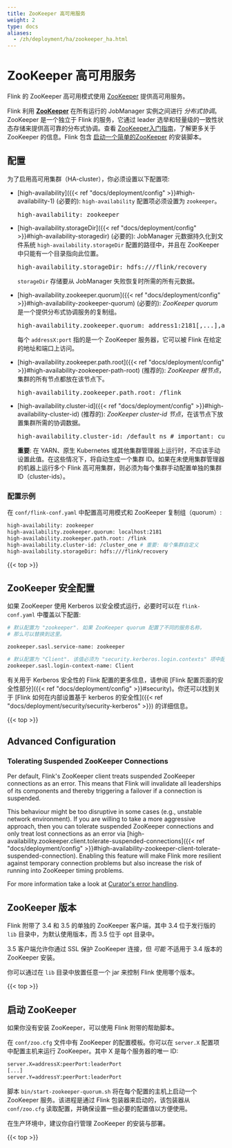 ```yaml
---
title: ZooKeeper 高可用服务
weight: 2
type: docs
aliases:
  - /zh/deployment/ha/zookeeper_ha.html
---
```

<!--
Licensed to the Apache Software Foundation (ASF) under one
or more contributor license agreements.  See the NOTICE file
distributed with this work for additional information
regarding copyright ownership.  The ASF licenses this file
to you under the Apache License, Version 2.0 (the
"License"); you may not use this file except in compliance
with the License.  You may obtain a copy of the License at

  http://www.apache.org/licenses/LICENSE-2.0

Unless required by applicable law or agreed to in writing,
software distributed under the License is distributed on an
"AS IS" BASIS, WITHOUT WARRANTIES OR CONDITIONS OF ANY
KIND, either express or implied.  See the License for the
specific language governing permissions and limitations
under the License.
-->

# ZooKeeper 高可用服务

Flink 的 ZooKeeper 高可用模式使用 [ZooKeeper](http://zookeeper.apache.org) 提供高可用服务。

Flink 利用 **[ZooKeeper](http://zookeeper.apache.org)** 在所有运行的 JobManager 实例之间进行 *分布式协调*。ZooKeeper 是一个独立于 Flink 的服务，它通过 leader 选举和轻量级的一致性状态存储来提供高可靠的分布式协调。查看 [ZooKeeper入门指南](http://zookeeper.apache.org/doc/current/zookeeperStarted.html)，了解更多关于 ZooKeeper 的信息。Flink 包含 [启动一个简单的ZooKeeper](#bootstrap-zookeeper) 的安装脚本。

## 配置

为了启用高可用集群（HA-cluster），你必须设置以下配置项:

- [high-availability]({{< ref "docs/deployment/config" >}}#high-availability-1) (必要的):
  `high-availability` 配置项必须设置为 `zookeeper`。

  <pre>high-availability: zookeeper</pre>

- [high-availability.storageDir]({{< ref "docs/deployment/config" >}}#high-availability-storagedir) (必要的):
  JobManager 元数据持久化到文件系统 `high-availability.storageDir` 配置的路径中，并且在 ZooKeeper 中只能有一个目录指向此位置。

  <pre>high-availability.storageDir: hdfs:///flink/recovery</pre>

  `storageDir` 存储要从 JobManager 失败恢复时所需的所有元数据。

- [high-availability.zookeeper.quorum]({{< ref "docs/deployment/config" >}}#high-availability-zookeeper-quorum) (必要的):
  *ZooKeeper quorum* 是一个提供分布式协调服务的复制组。

  <pre>high-availability.zookeeper.quorum: address1:2181[,...],addressX:2181</pre>

  每个 `addressX:port` 指的是一个 ZooKeeper 服务器，它可以被 Flink 在给定的地址和端口上访问。

- [high-availability.zookeeper.path.root]({{< ref "docs/deployment/config" >}}#high-availability-zookeeper-path-root) (推荐的):
  *ZooKeeper 根节点*，集群的所有节点都放在该节点下。

  <pre>high-availability.zookeeper.path.root: /flink</pre>

- [high-availability.cluster-id]({{< ref "docs/deployment/config" >}}#high-availability-cluster-id) (推荐的):
  *ZooKeeper cluster-id 节点*，在该节点下放置集群所需的协调数据。

  <pre>high-availability.cluster-id: /default_ns # important: customize per cluster</pre>

  **重要**:
  在 YARN、原生 Kubernetes 或其他集群管理器上运行时，不应该手动设置此值。在这些情况下，将自动生成一个集群 ID。如果在未使用集群管理器的机器上运行多个 Flink 高可用集群，则必须为每个集群手动配置单独的集群 ID（cluster-ids）。

### 配置示例

在 `conf/flink-conf.yaml` 中配置高可用模式和 ZooKeeper 复制组（quorum）:

```bash
high-availability: zookeeper
high-availability.zookeeper.quorum: localhost:2181
high-availability.zookeeper.path.root: /flink
high-availability.cluster-id: /cluster_one # 重要: 每个集群自定义
high-availability.storageDir: hdfs:///flink/recovery
```

{{< top >}}

## ZooKeeper 安全配置

如果 ZooKeeper 使用 Kerberos 以安全模式运行，必要时可以在 `flink-conf.yaml` 中覆盖以下配置:

```bash
# 默认配置为 "zookeeper". 如果 ZooKeeper quorum 配置了不同的服务名称，
# 那么可以替换到这里。

zookeeper.sasl.service-name: zookeeper 

# 默认配置为 "Client". 该值必须为 "security.kerberos.login.contexts" 项中配置的某一个值。
zookeeper.sasl.login-context-name: Client  
```

有关用于 Kerberos 安全性的 Flink 配置的更多信息，请参阅 [Flink 配置页面的安全性部分]({{< ref "docs/deployment/config" >}}#security)。你还可以找到关于 [Flink 如何在内部设置基于 kerberos 的安全性]({{< ref "docs/deployment/security/security-kerberos" >}}) 的详细信息。

{{< top >}}

## Advanced Configuration

### Tolerating Suspended ZooKeeper Connections

Per default, Flink's ZooKeeper client treats suspended ZooKeeper connections as an error.
This means that Flink will invalidate all leaderships of its components and thereby triggering a failover if a connection is suspended.

This behaviour might be too disruptive in some cases (e.g., unstable network environment).
If you are willing to take a more aggressive approach, then you can tolerate suspended ZooKeeper connections and only treat lost connections as an error via [high-availability.zookeeper.client.tolerate-suspended-connections]({{< ref "docs/deployment/config" >}}#high-availability-zookeeper-client-tolerate-suspended-connection).
Enabling this feature will make Flink more resilient against temporary connection problems but also increase the risk of running into ZooKeeper timing problems.

For more information take a look at [Curator's error handling](https://curator.apache.org/errors.html).

## ZooKeeper 版本

Flink 附带了 3.4 和 3.5 的单独的 ZooKeeper 客户端，其中 3.4 位于发行版的 `lib` 目录中，为默认使用版本，而 3.5 位于 opt 目录中。

3.5 客户端允许你通过 SSL 保护 ZooKeeper 连接，但 _可能_ 不适用于 3.4 版本的 ZooKeeper 安装。

你可以通过在 `lib` 目录中放置任意一个 jar 来控制 Flink 使用哪个版本。

{{< top >}}

<a name="bootstrap-zookeeper" />

## 启动 ZooKeeper

如果你没有安装 ZooKeeper，可以使用 Flink 附带的帮助脚本。

在 `conf/zoo.cfg` 文件中有 ZooKeeper 的配置模板。你可以在 `server.X` 配置项中配置主机来运行 ZooKeeper。其中 X 是每个服务器的唯一 ID:

```bash
server.X=addressX:peerPort:leaderPort
[...]
server.Y=addressY:peerPort:leaderPort
```

脚本 `bin/start-zookeeper-quorum.sh` 将在每个配置的主机上启动一个 ZooKeeper 服务。该进程是通过 Flink 包装器来启动的，该包装器从 `conf/zoo.cfg` 读取配置，并确保设置一些必要的配置值以方便使用。

在生产环境中，建议你自行管理 ZooKeeper 的安装与部署。

{{< top >}}
